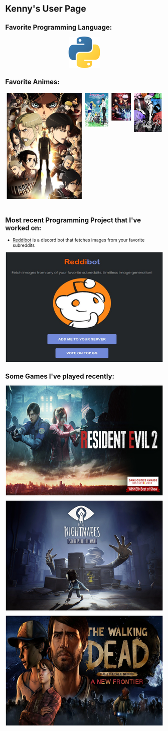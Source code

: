 # Kenny's User Page

## Favorite Programming Language:
<p align="center">
  <img width="100" height="100" src="images/python_logo.png">
</p>

## Favorite Animes:
 <div class="row">
  <div class="column">
    <img src="images/anime00.jpg" alt="attack on titan" style="width:100%">
  </div>
  <div class="column">
    <img src="images/arakawa.jpg" alt="awakawa under the bridge" style="width:100%">
  </div>
  <div class="column">
    <img src="images/jjk.jpg" alt="jujutsu kaisen" style="width:100%">
  </div>
    <div class="column">
    <img src="images/deathparade.jpg" alt="death parade" style="width:100%">
  </div>
</div>

<style> 
.row {
  display: flex;
}

.column {
  flex: 33.33%;
  padding: 5px;
}
</style>
</br>

## Most recent Programming Project that I've worked on:

- [Reddibot](https://www.reddibot.me/) is a discord bot that fetches images from your favorite subreddits
<p align="center">
  <img width="500" height="350" src="images/reddibot.jpg">
</p>


## Some Games I've played recently:

<p align="center">
  <img width="500" height="350" src="images/RE2.jpg">
</p>
<p align="center">
  <img width="500" height="350" src="images/LittleNightmaresSecretsOfTheMaw.webp">
</p>
<p align="center">
  <img width="500" height="350" src="images/TWD.webp">
</p>